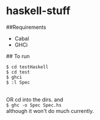 # haskell-stuff
##Requirements
<ul>
  <li>Cabal</li>
  <li>GHCi</li>
</ul>
## To run
<pre><code>$ cd testHaskell </code><br><code>$ cd test </code><br><code>$ ghci</code><br><code>$ :l Spec</code></pre>
<br>OR cd into the dirs. and <br>
<code>$ ghc -o Spec Spec.hs</code><br> although it won't do much currently.
